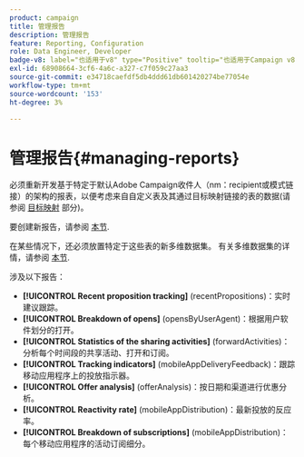 ```yaml
---
product: campaign
title: 管理报告
description: 管理报告
feature: Reporting, Configuration
role: Data Engineer, Developer
badge-v8: label="也适用于v8" type="Positive" tooltip="也适用于Campaign v8"
exl-id: 68908664-3cf6-4a6c-a327-c7f059c27aa3
source-git-commit: e34718caefdf5db4ddd61db601420274be77054e
workflow-type: tm+mt
source-wordcount: '153'
ht-degree: 3%

---
```


# 管理报告{#managing-reports}



必须重新开发基于特定于默认Adobe Campaign收件人（nm：recipient或模式链接）的架构的报表，以便考虑来自自定义表及其通过目标映射链接的表的数据(请参阅 [目标映射](../../configuration/using/target-mapping.md) 部分)。

要创建新报告，请参阅 [本节](../../reporting/using/about-reports-creation-in-campaign.md).

在某些情况下，还必须放置特定于这些表的新多维数据集。 有关多维数据集的详情，请参阅 [本节](../../reporting/using/ac-cubes.md).

涉及以下报告：

* **[!UICONTROL Recent proposition tracking]** (recentPropositions)：实时建议跟踪。
* **[!UICONTROL Breakdown of opens]** (opensByUserAgent)：根据用户软件划分的打开。
* **[!UICONTROL Statistics of the sharing activities]** (forwardActivities)：分析每个时间段的共享活动、打开和订阅。
* **[!UICONTROL Tracking indicators]** (mobileAppDeliveryFeedback)：跟踪移动应用程序上的投放指示器。
* **[!UICONTROL Offer analysis]** (offerAnalysis)：按日期和渠道进行优惠分析。
* **[!UICONTROL Reactivity rate]** (mobileAppDistribution)：最新投放的反应率。
* **[!UICONTROL Breakdown of subscriptions]** (mobileAppDistribution)：每个移动应用程序的活动订阅细分。

